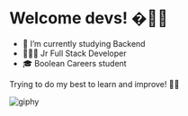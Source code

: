 # Welcome devs! �👋🏻

* 📖 I’m currently studying Backend
* 👨🏻‍💻 Jr Full Stack Developer
* 🎓 Boolean Careers student

Trying to do my best to learn and improve! 💪🏻


![giphy](https://user-images.githubusercontent.com/73042051/123301379-e18ed680-d51b-11eb-8952-decc9259630d.gif)

